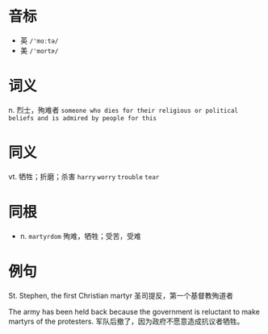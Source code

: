 # 音标

- 英 `/'mɑːtə/`
- 美 `/'mɑrtɚ/`

# 词义

n. 烈士，殉难者
`someone who dies for their religious or political beliefs and is admired by people for this`

# 同义

vt. 牺牲；折磨；杀害
`harry` `worry` `trouble` `tear`

# 同根

- n. `martyrdom` 殉难，牺牲；受苦，受难

# 例句

St. Stephen, the first Christian martyr
圣司提反，第一个基督教殉道者

The army has been held back because the government is reluctant to make martyrs of the protesters.
军队后撤了，因为政府不愿意造成抗议者牺牲。


